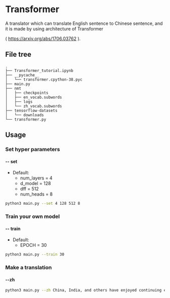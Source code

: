 # Transformer
A translator which can translate English sentence to Chinese sentence, and it is made by using architecture of Transformer 

( https://arxiv.org/abs/1706.03762 ).

## File tree

```
.
├── Transformer_tutorial.ipynb
├── __pycache__
│   └── transformer.cpython-38.pyc
├── main.py
├── nmt
│   ├── checkpoints
│   ├── en_vocab.subwords
│   ├── logs
│   └── zh_vocab.subwords
├── tensorflow-datasets
│   └── downloads
└── transformer.py
```

## Usage

### Set hyper parameters
#### -- set
- Default:
  - num_layers = 4
  - d_model = 128
  - dff = 512
  - num_heads = 8

```sh
python3 main.py --set 4 128 512 8
```
### Train your own model
#### -- train
- Default:
  - EPOCH = 30
```sh
python3 main.py --train 30
```

### Make a translation
#### --zh
```sh
python3 main.py --zh China, India, and others have enjoyed continuing economic growth.
```
